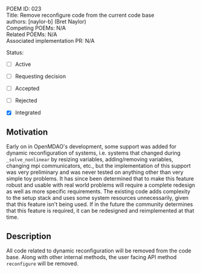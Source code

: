 POEM ID: 023  
Title:  Remove reconfigure code from the current code base  
authors: [naylor-b] (Bret Naylor)  
Competing POEMs: N/A  
Related POEMs: N/A  
Associated implementation PR: N/A  

Status:

- [ ] Active
- [ ] Requesting decision
- [ ] Accepted
- [ ] Rejected
- [x] Integrated


Motivation
----------

Early on in OpenMDAO's development, some support was added for dynamic reconfiguration of systems,
i.e. systems that changed during `_solve_nonlinear` by resizing variables, adding/removing variables, 
changing mpi communicators, etc., but the implementation of this support was very preliminary and 
was never tested on anything other than very simple toy problems.  It has since been determined that
to make this feature robust and usable with real world problems will require a complete redesign as
well as more specific requirements.  The existing code adds complexity to the setup stack and uses 
some system resources unnecessarily, given that this feature isn't being used.  If in the future
the community determines that this feature is required, it can be redesigned and reimplemented at
that time.


Description
-----------

All code related to dynamic reconfiguration will be removed from the code base.  Along with other
internal methods, the user facing API method `reconfigure` will be removed.
